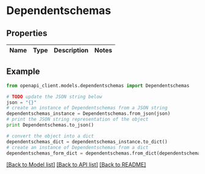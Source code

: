 # Dependentschemas


## Properties
Name | Type | Description | Notes
------------ | ------------- | ------------- | -------------

## Example

```python
from openapi_client.models.dependentschemas import Dependentschemas

# TODO update the JSON string below
json = "{}"
# create an instance of Dependentschemas from a JSON string
dependentschemas_instance = Dependentschemas.from_json(json)
# print the JSON string representation of the object
print Dependentschemas.to_json()

# convert the object into a dict
dependentschemas_dict = dependentschemas_instance.to_dict()
# create an instance of Dependentschemas from a dict
dependentschemas_form_dict = dependentschemas.from_dict(dependentschemas_dict)
```
[[Back to Model list]](../README.md#documentation-for-models) [[Back to API list]](../README.md#documentation-for-api-endpoints) [[Back to README]](../README.md)


